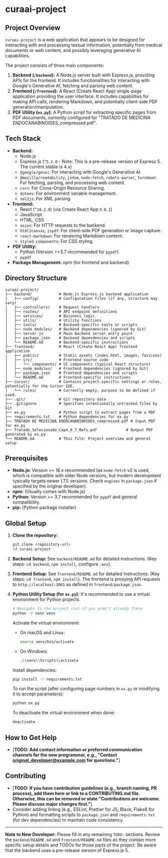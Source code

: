 # curaai-project

## Project Overview

`curaai-project` is a web application that appears to be designed for interacting with and processing textual information, potentially from medical documents or web content, and possibly leveraging generative AI capabilities.

The project consists of three main components:
1.  **Backend (`/backend`):** A Node.js server built with Express.js, providing APIs for the frontend. It includes functionalities for interacting with Google's Generative AI, fetching and parsing web content.
2.  **Frontend (`/frontend`):** A React (Create React App) single-page application providing the user interface. It includes capabilities for making API calls, rendering Markdown, and potentially client-side PDF generation/manipulation.
3.  **PDF Utility (`ex.py`):** A Python script for extracting specific pages from PDF documents, currently configured for "TRATADO DE MEDICINA ENDOCANABINOIDES_compressed.pdf".

## Tech Stack

*   **Backend:**
    *   Node.js
    *   Express.js (`^5.1.0` - Note: This is a pre-release version of Express 5. The current stable is 4.x)
    *   `@google/genai`: For interacting with Google's Generative AI.
    *   `@mozilla/readability`, `jsdom`, `node-fetch`, `robots-parser`, `turndown`: For fetching, parsing, and processing web content.
    *   `cors`: For Cross-Origin Resource Sharing.
    *   `dotenv`: For environment variable management.
    *   `xml2js`: For XML parsing.
*   **Frontend:**
    *   React (`^18.2.0`) (via Create React App `5.0.1`)
    *   JavaScript
    *   HTML, CSS
    *   `axios`: For HTTP requests to the backend.
    *   `html2canvas`, `jspdf`: For client-side PDF generation or image capture.
    *   `react-markdown`: For rendering Markdown content.
    *   `styled-components`: For CSS styling.
*   **PDF Utility:**
    *   Python (Version >=3.7 recommended for `pypdf`)
    *   `pypdf`
*   **Package Management:** npm (for frontend and backend)

## Directory Structure

```
curaai-project/
├── backend/            # Node.js Express.js backend application
│   ├── config/         # Configuration files (if any, structure may vary)
│   ├── controllers/    # Request handlers
│   ├── routes/         # API endpoint definitions
│   ├── services/       # Business logic
│   ├── utils/          # Utility functions
│   ├── tools/          # Backend-specific tools or scripts
│   ├── node_modules/   # Backend dependencies (ignored by Git)
│   ├── server.js       # Main backend server entry point
│   ├── package.json    # Backend dependencies and scripts
│   └── README.md       # Backend-specific instructions
├── frontend/           # React (Create React App) frontend application
│   ├── public/         # Static assets (index.html, images, favicons)
│   ├── src/            # Frontend source code
│   │   └── components/ # UI components (typical React structure)
│   ├── node_modules/   # Frontend dependencies (ignored by Git)
│   ├── package.json    # Frontend dependencies and scripts
│   └── README.md       # Frontend-specific instructions
├── cursor/             # Contains project-specific settings or rules, potentially for the Cursor IDE.
│   └── rules/          # Currently empty, purpose to be defined if used.
├── .git/               # Git repository data
├── .gitignore          # Specifies intentionally untracked files by Git
├── ex.py               # Python script to extract pages from a PDF
├── requirements.txt    # Python dependencies for ex.py
├── TRATADO DE MEDICINA ENDOCANABINOIDES_compressed.pdf # Input PDF for ex.py
├── Tratado_Selecionado_Cap4_6_7_Refs.pdf             # Output PDF generated by ex.py
└── README.md           # This file: Project overview and general setup
```

## Prerequisites

*   **Node.js:** Version >= 16.x recommended (as `node-fetch` v2 is used, which is compatible with older Node versions, but modern development typically targets newer LTS versions. Check `engines` in `package.json` if specified by the original developer).
*   **npm:** (Usually comes with Node.js)
*   **Python:** Version >= 3.7 recommended for `pypdf` and general compatibility.
*   **pip:** (Python package installer)

## Global Setup

1.  **Clone the repository:**
    ```bash
    git clone <repository-url>
    cd curaai-project
    ```

2.  **Backend Setup:**
    See `backend/README.md` for detailed instructions. (Key steps: `cd backend`, `npm install`, configure `.env`).

3.  **Frontend Setup:**
    See `frontend/README.md` for detailed instructions. (Key steps: `cd frontend`, `npm install`). The frontend is proxying API requests to `http://localhost:3001` as defined in `frontend/package.json`.

4.  **Python Utility Setup (for `ex.py`):**
    It's recommended to use a virtual environment for Python projects.
    ```bash
    # Navigate to the project root if you aren't already there
    python -m venv venv
    ```
    Activate the virtual environment:
    *   On macOS and Linux:
        ```bash
        source venv/bin/activate
        ```
    *   On Windows:
        ```bash
        .\\venv\\Scripts\\activate
        ```
    Install dependencies:
    ```bash
    pip install -r requirements.txt
    ```
    To run the script (after configuring page numbers in `ex.py` or modifying it to accept parameters):
    ```bash
    python ex.py
    ```
    To deactivate the virtual environment when done:
    ```bash
    deactivate
    ```

## How to Get Help

*   [**TODO: Add contact information or preferred communication channels for the new programmer, e.g., "Contact original_developer@example.com for questions."**]

## Contributing

*   [**TODO: If you have contribution guidelines (e.g., branch naming, PR process), add them here or link to a CONTRIBUTING.md file. Otherwise, this can be removed or state "Contributions are welcome. Please discuss major changes first."**]
*   Consider adding linting (e.g., ESLint, Prettier for JS; Black, Flake8 for Python) and formatting scripts to `package.json` and `requirements.txt` (for dev dependencies) to maintain code consistency.

---

**Note to New Developer:** Please fill in any remaining `TODO:` sections. Review the `backend/README.md` and `frontend/README.md` files as they contain more specific setup details and TODOs for those parts of the project. Be aware that the backend uses a pre-release version of Express.js 5.